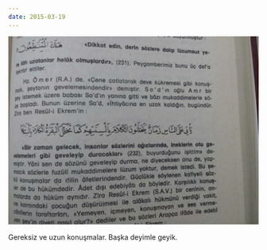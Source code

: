 ```yaml
---
date: 2015-03-19
---
```


![](/images/tumblr_nlh4goe48h1u3gx2to1_1280.jpg)

Gereksiz ve uzun konuşmalar. Başka deyimle geyik.

